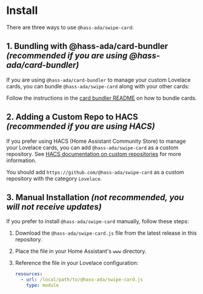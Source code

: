 # Install

There are three ways to use `@hass-ada/swipe-card`:

## 1. Bundling with @hass-ada/card-bundler *(recommended if you are using @hass-ada/card-bundler)*

If you are using `@hass-ada/card-bundler` to manage your custom Lovelace cards, you can bundle `@hass-ada/swipe-card` along with your other cards:

Follow the instructions in the [card bundler README](../card-bundler/README.md) on how to bundle cards.

## 2. Adding a Custom Repo to HACS *(recommended if you are using HACS)*

If you prefer using HACS (Home Assistant Community Store) to manage your Lovelace cards, you can add `@hass-ada/swipe-card` as a custom repository. See [HACS documentation on custom repositories](https://hacs.xyz/docs/faq/custom_repositories) for more information.

You should add `https://github.com/@hass-ada/swipe-card` as a custom repository with the category `Lovelace`.

## 3. Manual Installation *(not recommended, you will not receive updates)*

If you prefer to install `@hass-ada/swipe-card` manually, follow these steps:

1. Download the `@hass-ada/swipe-card.js` file from the latest release in this repository.

2. Place the file in your Home Assistant's `www` directory.

3. Reference the file in your Lovelace configuration:

   ```yaml
   resources:
     - url: /local/path/to/@hass-ada/swipe-card.js
       type: module
   ```
